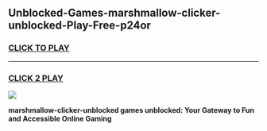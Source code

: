
## Unblocked-Games-marshmallow-clicker-unblocked-Play-Free-p24or
<h3>
<a href="https://premium76.site?title=marshmallow-clicker-unblocked&ref=20M">CLICK TO PLAY</a></h3>
<hr>

<h3>
<a href="https://premium76.site?title=marshmallow-clicker-unblocked&ref=20M">CLICK 2 PLAY</a>
  
</h3>

<a href="https://premium76.site?title=marshmallow-clicker-unblocked&ref=19M"><img src="https://clearcache.store/games.png"></a>


**marshmallow-clicker-unblocked games unblocked: Your Gateway to Fun and Accessible Online Gaming**
